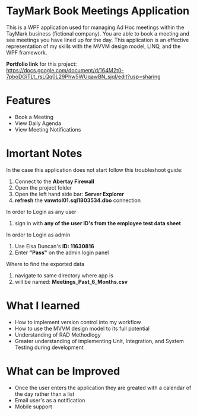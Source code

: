 # TayMark Book Meetings Application
This is a WPF application used for managing Ad Hoc meetings within the TayMark business (fictional company). You are able to book a meeting and see meetings you have lined up for the day. This application is an effective representation of my skills with the MVVM design model, LINQ, and the WPF framework.

**Portfolio link** for this project: https://docs.google.com/document/d/164M2t0-7pboDGiTLt_rsLQq0L29Phw5WUqawBN_sjqI/edit?usp=sharing

# Features
- Book a Meeting
- View Daily Agenda
- View Meeting Notifications

# Imortant Notes
In the case this application does not start follow this troubleshoot guide:
1. Connect to the **Abertay Firewall**
2. Open the project folder
3. Open the left hand side bar: **Server Explorer**
4. **refresh** the **vmwtol01.sql1803534.dbo** connection

In order to Login as any user
1. sign in with **any of the user ID's from the employee test data sheet**

In order to Login as admin
1. Use Elsa Duncan's **ID: 11630816**
2. Enter **"Pass"** on the admin login panel

Where to find the exported data
1. navigate to same directory where app is
2. will be named: **Meetings_Past_6_Months.csv**

# What I learned
- How to implement version control into my workflow
- How to use the MVVM design model to its full potential
- Understanding of RAD Methodlogy
- Greater understanding of implementing Unit, Integration, and System Testing during development

# What can be Improved
- Once the user enters the application they are greated with a calendar of the day rather than a list
- Email user's as a notification
- Mobile support
